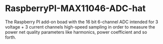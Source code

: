 # RaspberryPI-MAX11046-ADC-hat
The Raspberry PI add-on boad with the 16 bit 6-channel ADC intended for 3 voltage + 3 current channels high-speed sampling in order to measure the power net
quality parameters like harmonics, power coefficient and so forth.
